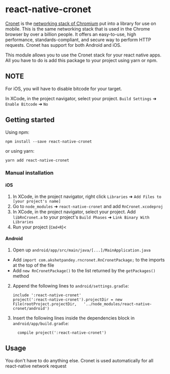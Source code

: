 # react-native-cronet

[Cronet](https://chromium.googlesource.com/chromium/src/+/master/components/cronet) is the [networking stack of Chromium](https://chromium.googlesource.com/chromium/src/+/master/net/docs/life-of-a-url-request.md) put into a library for use on mobile. 
This is the same networking stack that is used in the Chrome browser by over a billion people. 
It offers an easy-to-use, high performance, standards-compliant, and secure way to perform HTTP requests. 
Cronet has support for both Android and iOS.


This module allows you to use the Cronet stack for your react native apps. 
All you have to do is add this package to your project using yarn or npm.

## NOTE

For iOS, you will have to disable bitcode for your target.

In XCode, in the project navigator, select your project. `Build Settings` ➜ `Enable Bitcode` ➜ `No`

## Getting started

Using npm:

```shell
npm install --save react-native-cronet
```

or using yarn:

```shell
yarn add react-native-cronet
```

### Manual installation

#### iOS

1. In XCode, in the project navigator, right click `Libraries` ➜ `Add Files to [your project's name]`
2. Go to `node_modules` ➜ `react-native-cronet` and add `RnCronet.xcodeproj`
3. In XCode, in the project navigator, select your project. Add `libRnCronet.a` to your project's `Build Phases` ➜ `Link Binary With Libraries`
4. Run your project (`Cmd+R`)<

#### Android

1. Open up `android/app/src/main/java/[...]/MainApplication.java`
  - Add `import com.akshetpandey.rncronet.RnCronetPackage;` to the imports at the top of the file
  - Add `new RnCronetPackage()` to the list returned by the `getPackages()` method
2. Append the following lines to `android/settings.gradle`:
  	```
  	include ':react-native-cronet'
  	project(':react-native-cronet').projectDir = new File(rootProject.projectDir, 	'../node_modules/react-native-cronet/android')
  	```
3. Insert the following lines inside the dependencies block in `android/app/build.gradle`:
  	```
      compile project(':react-native-cronet')
  	```

## Usage

You don't have to do anything else. Cronet is used automatically for all react-native network request
